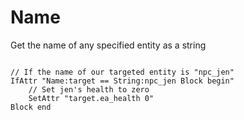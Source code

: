 # Name
<p>Get the name of any specified entity as a string
<pre><code class="language-js">
// If the name of our targeted entity is "npc_jen"
IfAttr "Name:target == String:npc_jen Block begin"
    // Set jen's health to zero
    SetAttr "target.ea_health 0"
Block end
</code></pre>